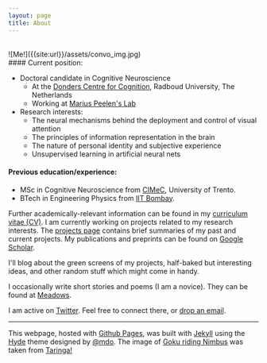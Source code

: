 ```yaml
---
layout: page
title: About
---
```


<br>
![Me!]({{site:url}}/assets/convo_img.jpg)<br>
#### Current position:

* Doctoral candidate in Cognitive Neuroscience
    + At the [Donders Centre for Cognition](http://www.ru.nl/donders/ "Donders Institute for Brain, Cognition and Behaviour"), Radboud University, The Netherlands
    + Working at [Marius Peelen's Lab](https://sites.google.com/site/peelenlab/)
* Research interests:
    + The neural mechanisms behind the deployment and control of visual attention 
    + The principles of information representation in the brain
    + The nature of personal identity and subjective experience
    + Unsupervised learning in artificial neural nets

#### Previous education/experience:

* MSc in Cognitive Neuroscience from [CIMeC](http://web.unitn.it/en/cimec "Centre for Mind/Brain Sciences"), University of Trento.
* BTech in Engineering Physics from [IIT Bombay](http://iitb.ac.in). <br>

Further academically-relevant information can be found in my [curriculum vitae (CV)]({{site.url}}/assets/cv-full.pdf). I am currently working on projects related to my research interests. The [projects page]({{site.url}}/projects/) contains brief summaries of my past and current projects. My publications and preprints can be found on [Google Scholar](https://scholar.google.it/citations?user=MPFzJQgAAAAJ&hl=en).

I'll blog about the green screens of my projects, half-baked but interesting ideas, and other random stuff which might come in handy.

I occasionally write short stories and poems (I am a novice). They can be found at [Meadows](https://novelmartiswrites.wordpress.com).

I am active on [Twitter](https://twitter.com/martisamuser). Feel free to connect there, or [drop an email](mailto:sushrut.thorat94@gmail.com).

<hr>

This webpage, hosted with [Github Pages](https://pages.github.com), was built with [Jekyll](http://jekyllrb.com) using the [Hyde](https://github.com/poole/hyde) theme designed by [@mdo](https://twitter.com/mdo). The image of [Goku riding Nimbus](https://wallpapers.wallhaven.cc/wallpapers/full/wallhaven-241742.png) was taken from [Taringa!](http://www.taringa.net/post/imagenes/18835146/Wallpapers-Dragon-Ball.html)
